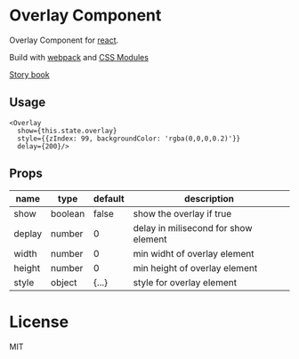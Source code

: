 # Overlay Component

Overlay Component for [react](https://facebook.github.io/react/).

Build with [webpack](https://webpack.github.io/) and [CSS Modules](https://github.com/css-modules/css-modules)

[Story book](https://rc-component.github.io/overlay/)

## Usage

```
<Overlay
  show={this.state.overlay}
  style={{zIndex: 99, backgroundColor: 'rgba(0,0,0,0.2)'}}
  delay={200}/>
```

## Props

name   | type   | default    | description
-------| ------ | ---------- | ------------
show   | boolean| false      | show the overlay if true
deplay | number | 0          | delay in milisecond for show element
width  | number | 0          | min widht of overlay element
height | number | 0          | min height of overlay element
style  | object | {...}      | style for overlay element

# License

MIT
